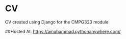 # CV
CV created using Django for the CMPG323 module

##Hosted At: https://amuhammad.pythonanywhere.com/

